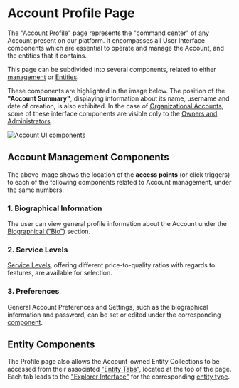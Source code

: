 # Account Profile Page

The "Account Profile" page represents the "command center" of any Account present on our platform. It encompasses all User Interface components which are essential to operate and manage the Account, and the entities that it contains.

This page can be subdivided into several components, related to either [management](overview.md) or [Entities](../../entities-general/overview.md).
 
These components are highlighted in the image below. The position of the **"Account Summary"**, displaying information about its name, username and date of creation, is also exhibited. In the case of [Organizational Accounts](../../accounts/overview.md#types-of-accounts), some of these interface components are visible only to the [Owners and Administrators](../../collaboration/organizations/roles.md). 

![Account UI components](/images/account-profile.png "Account UI components")

## Account Management Components

The above image shows the location of the **access points** (or click triggers) to each of the following components related to Account management, under the same numbers.

### 1. Biographical Information

The user can view general profile information about the Account under the [Biographical ("Bio")](bio.md) section. 

### 2. Service Levels

[Service Levels](service-level.md), offering different price-to-quality ratios with regards to features, are available for selection.

### 3. Preferences

General Account Preferences and Settings, such as the biographical information and password, can be set or edited under the corresponding [component](preferences-overview.md).

## Entity Components

The Profile page also allows the Account-owned Entity Collections to be accessed from their associated ["Entity Tabs"](../../ui/specific/tabs-navigator.md), located at the top of the page. Each tab leads to the ["Explorer Interface"](../../entities-general/ui/explorer.md) for the corresponding [entity type](../../entities-general/overview.md). 
